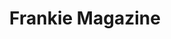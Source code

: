 ---
title: "Frankie Magazine"
draft: false
slug: "frankie-magazine"
weight: "15"

thumbnail: [
	"illustrations/illustration_008.jpg"
]

---